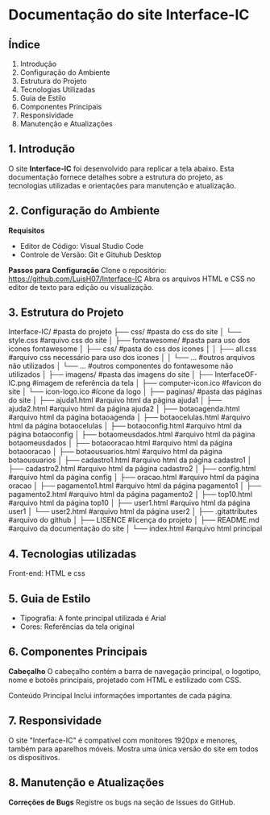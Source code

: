 # Documentação do site Interface-IC

## Índice
1. Introdução
2. Configuração do Ambiente
3. Estrutura do Projeto
4. Tecnologias Utilizadas
5. Guia de Estilo
6. Componentes Principais
7. Responsividade
8. Manutenção e Atualizações

## 1. Introdução
O site **Interface-IC** foi desenvolvido para replicar a tela abaixo. Esta documentação fornece detalhes sobre a estrutura do projeto, as tecnologias utilizadas e orientações para manutenção e atualização.

## 2. Configuração do Ambiente
**Requisitos**
* Editor de Código: Visual Studio Code
* Controle de Versão: Git e Gituhub Desktop

**Passos para Configuração**
Clone o repositório: https://github.com/LuisH07/Interface-IC
Abra os arquivos HTML e CSS no editor de texto para edição ou visualização.

## 3. Estrutura do Projeto
Interface-IC/                       #pasta do projeto
├── css/                            #pasta do css do site
│   └── style.css                   #arquivo css do site
│
├── fontawesome/                    #pasta para uso dos icones fontawesome
│   ├── css/                        #pasta do css dos icones
│   │   ├── all.css                 #arquivo css necessário para uso dos icones
│   │   └── ...                     #outros arquivos não utilizados
│   └── ...                         #outros componentes do fontawesome não utilizados
│
├── imagens/                        #pasta das imagens do site
│   ├── InterfaceOF-IC.png          #imagem de referência da tela 
│   ├── computer-icon.ico           #favicon do site
│   └── icon-logo.ico               #ícone da logo
│
├── paginas/                        #pasta das páginas do site
│   ├── ajuda1.html                 #arquivo html da página ajuda1
│   ├── ajuda2.html                 #arquivo html da página ajuda2
│   ├── botaoagenda.html            #arquivo html da página botaoagenda
│   ├── botaocelulas.html           #arquivo html da página botaocelulas
│   ├── botaoconfig.html            #arquivo html da página botaoconfig
│   ├── botaomeusdados.html         #arquivo html da página botaomeusdados
│   ├── botaooracao.html            #arquivo html da página botaooracao
│   ├── botaousuarios.html          #arquivo html da página botaousuarios
│   ├── cadastro1.html              #arquivo html da página cadastro1
│   ├── cadastro2.html              #arquivo html da página cadastro2
│   ├── config.html                 #arquivo html da página config
│   ├── oracao.html                 #arquivo html da página oracao
│   ├── pagamento1.html             #arquivo html da página pagamento1
│   ├── pagamento2.html             #arquivo html da página pagamento2
│   ├── top10.html                  #arquivo html da página top10
│   ├── user1.html                  #arquivo html da página user1
│   └── user2.html                  #arquivo html da página user2
│
├── .gitattributes                  #arquivo do github
│
├── LISENCE                         #licença do projeto
│
├── README.md                       #arquivo da documentação do site
│
└── index.html                      #arquivo html principal

## 4. Tecnologias utilizadas
Front-end: HTML e css

## 5. Guia de Estilo
* Tipografia: A fonte principal utilizada é Arial
* Cores: Referências da tela original

## 6. Componentes Principais
**Cabeçalho**
O cabeçalho contém a barra de navegação principal, o logotipo, nome e botoês principais, projetado com HTML e estilizado com CSS.

Conteúdo Principal
Inclui informações importantes de cada página.

## 7. Responsividade
O site "Interface-IC" é compatível com monitores 1920px e menores, também para aparelhos móveis. Mostra uma única versão do site em todos os dispositivos.

## 8. Manutenção e Atualizações
**Correções de Bugs**
Registre os bugs na seção de Issues do GitHub.